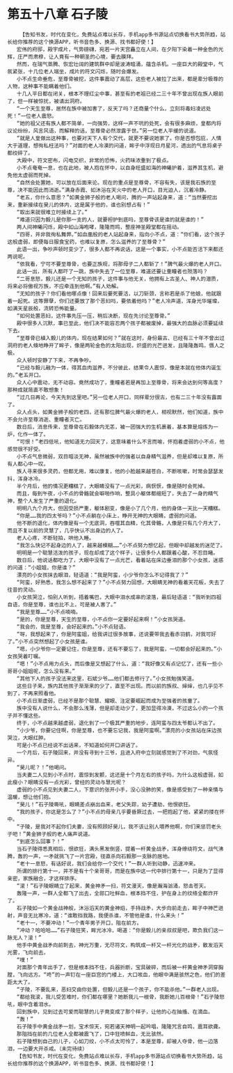 # 第五十八章 石子陵
        【告知书友，时代在变化，免费站点难以长存，手机app多书源站点切换看书大势所趋，站长给你推荐的这个换源APP，听书音色多、换源、找书都好使！】
       宏伟的府邸，殿宇成片，气势磅礴，宛若一片天宫矗立在人间，在夕阳下染着一种金色的光辉，庄严而肃穆，让人竟有一种朝圣的心境，要去膜拜。
       然而，在瑞气蒸腾、恢宏壮阔的建筑群中却是波涛暗涌，蕴含杀机。一座巨大的殿堂中，气氛紧张，十几位老人端坐，成片的符文闪烁，随时会爆发。
       小不点生命垂危，至尊骨被挖，这件事震动了高层，这些老人被拉了出来，都是辈分极尊的人物，这种事不能瞒着他们。
       十几人平日都在闭关，根本不理红尘中事，甚至有的老祖已经二三十年不曾出现在族人眼前了，但一样被惊扰，被请出洞府。
       “一个天生至尊，居然在族中被加害了，反天了吗？还商量个什么，立刻将毒妇凌迟处死！”一位老人震怒。
       “她的祖父还有族人都不简单，一向强势，这样一声不吭的处死，会有很多麻烦，皇都内将议论纷纷，风言风语，而解释的话，至尊骨必然泄露于世。”另一位老人平缓的说道。
       “就是人皇做出这种事，也要对天下人有个交代，就更不要说她家了。你是否想包庇，人情大于道理，想徇私枉法吗？”对面的老人冷漠的问道，眸子中浮现日月星河，透出的气息将桌子都绞碎了。
       大殿中，符文密布，闪电交织，非常的恐怖，火药味浓重到了极点。
       小不点奄奄一息，也在此地，被人抱在怀中，以自身旺盛如海的神曦护着，滋养其生机，避免他太虚弱而死掉。
       “自然会处置她，可以放在后面来论。现在的重点是至尊骨，不容有失，该是我石族的至尊，决不能因此而消逝。”满身赤霞、如沐浴在天火中的老人开口，目光迫人，沉着冷静。
       “老五，你什么意思？”如黄金狮子般的老人喝问，腾的一声站起身来，道：“当然要挖出来，重新接续在昊儿的体内，这是属于他的，谁也别想占有！”
       “取出来就很难立时接续上了。”
       “难道只因为毅儿是你那一支的人，就要袒护到底吗，至尊骨该是谁的就是谁的！”
       两人间神曦闪烁，殿中如山海咆哮，隆隆而鸣，整座神圣殿堂都在摇动。
       “四哥，并非我徇私舞弊。”如血凰般的老人站起身来，指向小不点，道：“你们看，这个孩子这般虚弱，即便每日服食宝药，也难以复原，怎么滋养的了至尊骨？”
       此语一出，争吵声顿时变少了，很多人都不再说话，这是一个事实，小不点能否活下来都还两说呢。
       “依我看，宁可不要至尊骨，也要正族规，将那母子二人都斩了！”脾气最火爆的老人开口。
       此话一出，所有人都吓了一跳，族中失去了一位至尊，难道还要让重瞳者也殒落吗？
       “二哥息怒，毅儿还是一个无知的孩子，这件事与他无关，他拥有上古圣人、神人的潜质，将来必将傲视万族，不应牵连到他啊。”有人劝解。
       “无知的孩子？你们看他哪点像！回来后要死要活，以刀斩颈，言称若是杀了他娘，他就跟着一起死。这等罪孽，你们还要放了那个恶妇吗，要依着他吗？”老人冷声道，浑身光华璀璨，如满天星辰般，流转恐怖能量。
       “如何处置恶妇，这件事先压一压，稍后决断，现在先讨论至尊骨。”
       殿中很多人沉默，事已至此，他们决不能容忍两个孩子都被废掉，最强大的血脉必须要延续下去。
       “至尊骨已植入毅儿的体内，现在结果如何？”就在这时，身份最古、已经有三十年不曾出过洞府的老人倏地睁开了眸子，像是两轮金色的太阳出现，炽盛的光芒迸发，且隆隆轰鸣，慑人之极。
       众人顿时安静了下来，不再争吵。
       “已经与毅儿融为一体，得其血肉滋养，不分彼此，结果令人震惊，像是本就在他体内诞生的。”老五开口。
       众人心中震动，无不动容。竟然成功了，重瞳者若是再加上至尊骨，将来会达到何等高度？那种成就简直不敢想象！
       “过几日再论，今天先到这里吧。”另一位老人开口，同样辈分很古，也有二三十年没有露面了。
       众人点头，如黄金狮子般的老四，还有那位脾气最火爆的老人，相视默然，他们知道，族中不会允许至尊消逝、重瞳者灭亡。
       数日后，消息传来，至尊骨在石毅体内无恙，被一团强大的生机裹着，基本算是熔炼为一炉，化作一体了。
       “可恨！”老四低吼，他知道无力回天了，这意味着什么不言而喻，怀抱着虚弱的小不点，他感觉很不好受。
       小不点气息微弱，双目暗淡无神，虽然被族中的强者以自身精气滋养，但是却难以复原，所有人都心中一叹。
       族人寻来很多灵药，但都无用，难以康复，他的小脸越来越苍白，不断咳嗽，时常会瑟瑟发抖，浑身冰冷。
       半个月后，他的情况更糟糕了，大眼睛没有了一点光彩，病恹恹，像是随时会死掉。
       而且，每到午夜，小不点的骨骼就会噼啪作响，整具小躯体都缩短了，失去了一身的精气神，整个人发生了严重的退化。
       明明八九个月大，但因受损严重，躯体剧变，像是小了几个月，他的身体一天比一天糟糕。
       “你是……我的四太爷吗？”小不点躺在小床上，睁开无神的大眼睛，虚弱的问道。
       他不断的退化，体内像是有一个无底洞，吞噬其血精，化其骨骼，人像是只有几个月大了，而且不复以前的灵慧了，几乎快认不出身边的人了。
       老人心疼，不断轻拍，哄他入睡。
       “我怎么快记不起身边的人了，越来越模糊……”小不点努力想忆起，但眼中却越发的迷茫了。
       明明是一个聪慧活泼的孩子，现在却成了这个样子，让很多仆人都跟着心酸，不忍目睹。
       数日后，他说话都吃力了，大眼中没有了一点光芒，看着站在床边垂泪的那个小女孩，迷惑的问道：“小姐姐，你是谁？”
       漂亮的小女孩抹去眼泪，轻语道：“我是阿蛮，小少爷你怎么不记得我了？”
       “阿蛮，好熟悉，我怎么想不起来了？”小不点努力回想，大眼睛无神的看着天花板，失去了往昔的灵动。
       小女孩哭泣，怕别人听到，捂着嘴巴，大眼中泪水成串的滚落，最后轻语道：“我听到四祖自语，你是至尊，谁也比不上，可是被人害了。”
       “我是至尊……”小不点喃喃。
       “是的，你是至尊，天生的至尊，小不点你一定要好起来啊！”小女孩哭道。
       “我会的，我是至尊，会好起来的。”小不点轻语。
       “呀，我想起来了，你是阿蛮姐，给我讲过很多故事，还说要带我去看赤羽鹤，对我可好了。”小不点突然想起了小女孩是谁。
       “嗯，小少爷你一定要记住，你是至尊，还有不要忘了，我是阿蛮，一切都会好起来的。”小女孩哭着叮嘱。
       “嗯！”小不点用力点头，而后像是又想起了什么，道：“我好像又有点记忆了，还有一些小哥哥小姐姐呢，怎么没有来。”
       “其他下人的孩子没法来这里，石斌少爷……他们都去修行了。”小女孩勉强笑道。
       这些日子来，族内其他孩子渐渐来的少了，直至不出现。而以前的族叔、婶婶，也几乎见不到了，不再来照看他。
       小不点日渐虚弱，已经不是那个聪慧、耀眼、注定要崛起而成为至强者的孩童了。
       族中没有人说什么，不会那么浅薄，但是却走动少了，更加显得冷漠，不过这么小的一个孩子并不懂这些。
       终于，小不点越来越虚弱，退化到了一个极其严重的地步，连阿蛮与四太爷都认不出了。
       “小少爷，你要记住啊，你是至尊，也不要忘记我，我是阿蛮啊。”漂亮的小女孩站在床边孩哭泣，大眼红肿。
       可是小不点已经说不出话来，不知道如何开口讲话了。
       一个月后，石子陵回来，并没有寻到十三爷，且进入府中立刻就感觉到了不对劲，气氛怪异。
       “昊儿呢？！”他喝问。
       当夫妻二人见到小不点时，震惊到发颤，这还是十个月左右的孩子吗，为什么这般虚弱，如此瘦小？眼睛没有一点光彩，曾经的灵动与慧光呢？
       虚弱的小不点见到夫妻二人，下意识的张开小手，没心没肺的笑，像是感受到了一种亲情与温暖，想让他们抱。
       “昊儿！”石子陵嘶吼，眼睛差点崩出血来，老父失踪，幼子遭劫，他恨欲狂。
       “我的孩子，你这是怎么了？”小不点的母亲几乎要昏厥过去，一把抱起了他，紧紧的搂在怀中。
       “子陵，是我对不起你们夫妻，没有照顾好昊儿，我不该让别人喂养他啊，你们来惩罚老头子吧！”黄金狮子般的老人痛声说道。
       “到底怎么回事？！”
       当石子陵得悉真相后，恨欲狂，满头黑发倒竖，提着一杆黄金战矛，浑身缭绕符文，战气沸腾，轰的一声，一矛就挑飞了一片宫殿，径直杀向石毅那一支脉的居地。
       “老十一息怒，有话好说，我们会给你一个交代！”一群人听到动静，迅速冲来。
       所谓的排行第十一，并不是有十个亲哥哥，而是在族中这一代中排行第十一，只是为了显得亲密，家族融合，才这样排序。
       “滚！”石子陵眼睛立了起来，黄金神矛一扫，符文漫天，像是瀚海汹涌，怒击苍天。
       轰隆一声，一群人全都飞了出去，全部口吐鲜血，根本挡不住，护在身上的纹络全都炸开了。
       石子陵如一个黄金战神般，沐浴滔天的黄金神焰，手持战矛，大步向前走去，眸子中神芒迸射，声音无比寒冷，道：“谁敢挡我路，我便杀谁，不管他是谁，什么来头！”
       “老十一，不要冲动！”一个青年男子开口，阻在前方。
       “冲动？哈哈哈……”石子陵狂笑，眸光冰冷，喝道：“你是毅儿的亲叔叔是吧，欺负我们这一脉无人？滚！”
       他手中黄金战矛向前刺去，神光万重，无尽符文，构筑成一杆又一杆光化的战矛，散发滔天光雾，飞向前去。
       “噗！”
       对面那个青年出手了，但是根本挡不住，兵器折断，宝具破碎，而后被一杆黄金神矛洞穿胸膛，飞向远方。“咚”的一声钉在一座巨宫的门楼上，大口咳血，他眼中满是骇然之色，他们的差距太大了。
       “子陵，不要乱来，恶妇交由你处置，但毅儿还是一个孩子，你不能杀他。”一群老人出现。
       “都给我滚，我儿受苦难时，你们都在哪里？她断我儿一根骨，我断她儿百根骨！”石子陵怒吼，眼中含着泪水。
       回到族中，见到过去可爱而聪慧的儿子竟变成了那个样子，让他的心在抽搐、在滴血。
       “轰！”
       石子陵手中黄金战矛一划，宝术惊天，宛若诸天神明一起吟唱，隆隆咒言自鸣，震耳欲聋。
       那阻挡在前的几位老人全都被震飞了，口中狂喷鲜血，无比骇然。
       石子陵想到自己的儿子，心如刀绞，小不点太可怜了，本是至尊，却被人夺骨，他一边落泪，一边要大开杀戒。（未完待续）
       【告知书友，时代在变化，免费站点难以长存，手机app多书源站点切换看书大势所趋，站长给你推荐的这个换源APP，听书音色多、换源、找书都好使！】